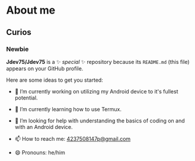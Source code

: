 # About me
## Curios
### Newbie
**Jdev75/Jdev75** is a ✨ _special_ ✨ repository because its `README.md` (this file) appears on your GitHub profile.

Here are some ideas to get you started:

- 🔭 I’m currently working on utilizing my Android device to it's fullest potential.
- 🌱 I’m currently learning how to use Termux.

- 🤔 I’m looking for help with understanding the basics of coding on and with an Android device.
  
- 📫 How to reach me: 4237508147p@gmail.com
- 😄 Pronouns: he/him
  
  
